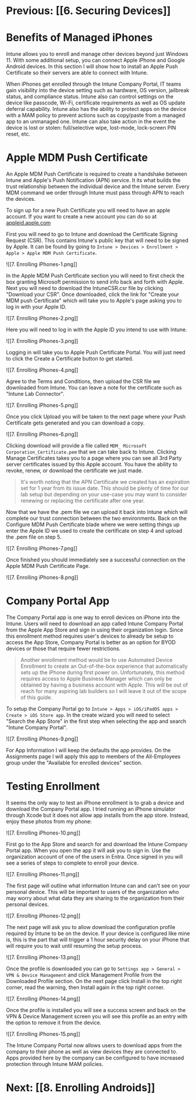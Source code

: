 # Previous: [[6. Securing Devices]]

# Benefits of Managed iPhones

Intune allows you to enroll and manage other devices beyond just Windows 11. With some additional setup, you can connect Apple iPhone and Google Android devices. In this section I will show how to install an Apple Push Certificate so their servers are able to connect with Intune. 

When iPhones get enrolled through the Intune Company Portal, IT teams gain visibility into the device setting such as hardware, OS version, jailbreak status, and compliance status. Intune also can control settings on the device like passcode, Wi-Fi, certificate requirements as well as OS update deferral capability. Intune also has the ability to protect apps on the device with a MAM policy to prevent actions such as copy/paste from a managed app to an unmanaged one. Intune can also take action in the event the device is lost or stolen: full/selective wipe, lost-mode, lock-screen PIN reset, etc.

# Apple MDM Push Certificate

An Apple MDM Push Certificate is required to create a handshake between Intune and Apple's Push Notification (APN) service. It its what builds the trust relationship between the individual device and the Intune server. Every MDM command we order through Intune must pass through APN to reach the devices.

To sign up for a new Push Certificate you will need to have an apple account. If you want to create a new account you can do so at [appleid.apple.com](https://appleid.apple.com)

First you will need to go to Intune and download the Certificate Signing Request (CSR). This contains Intune's public key that will need to be signed by Apple. It can be found by going to `Intune > Devices > Enrollment > Apple > Apple MDM Push Certificate`. 

![[7. Enrolling iPhones-1.png]]

In the Apple MDM Push Certificate section you will need to first check the box granting Microsoft permission to send info back and forth with Apple. Next you will need to download the IntuneCSR.csr file by clicking "Download your CSR". Once downloaded, click the link for "Create your MDM push Certificate" which will take you to Apple's page asking you to log in with your Apple ID.

![[7. Enrolling iPhones-2.png]]

Here you will need to log in with the Apple ID you intend to use with Intune. 

![[7. Enrolling iPhones-3.png]]

Logging in will take you to Apple Push Certificate Portal. You will just need to click the Create a Certificate button to get started. 

![[7. Enrolling iPhones-4.png]]

Agree to the Terms and Conditions, then upload the CSR file we downloaded from Intune. You can leave a note for the certificate such as "Intune Lab Connector".

![[7. Enrolling iPhones-5.png]]

Once you click Upload you will be taken to the next page where your Push Certificate gets generated and you can download a copy.

![[7. Enrolling iPhones-6.png]]

Clicking download will provide a file called `MDM_ Microsoft Corporation_Certificate.pem` that we can take back to Intune. Clicking Manage Certificates takes you to a page where you can see all 3rd Party server certificates issued by this Apple account. You have the ability to revoke, renew, or download the certificate we just made.

> It's worth noting that the APN Certificate we created has an expiration set for 1 year from its issue date. This should be plenty of time for our lab setup but depending on your use-case you may want to consider renewing or replacing the certificate after one year.

Now that we have the .pem file we can upload it back into Intune which will complete our trust connection between the two environments. Back on the Configure MDM Push Certificate blade where we were setting things up enter the Apple ID we used to create the certificate on step 4 and upload the .pem file on step 5.

![[7. Enrolling iPhones-7.png]]

Once finished you should immediately see a successful connection on the Apple MDM Push Certificate Page.

![[7. Enrolling iPhones-8.png]]

# Company Portal App

The Company Portal app is one way to enroll devices on iPhone into the Intune. Users will need to download an app called Intune Company Portal from the Apple App Store and sign in using their organization login. Since this enrollment method requires user's devices to already be setup to access the App Store, Company Portal is better as an option for BYOD devices or those that require fewer restrictions.

> Another enrollment method would be to use Automated Device Enrollment to create an Out-of-the-box experience that automatically sets up the iPhone during first power on. Unfortunately, this method requires access to Apple Business Manager which can only be obtained by having a business account with Apple. This will be out of reach for many aspiring lab builders so I will leave it out of the scope of this guide.

To setup the Company Portal go to `Intune > Apps > iOS/iPadOS apps > Create > iOS Store app`. In the create wizard you will need to select "Search the App Store" in the first step when selecting the app and search "Intune Company Portal". 

![[7. Enrolling iPhones-9.png]]

For App Information I will keep the defaults the app provides. On the Assignments page I will apply this app to members of the All-Employees group under the "Available for enrolled devices" section.

# Testing Enrollment

It seems the only way to test an iPhone enrollment is to grab a device and download the Company Portal app. I tried running an iPhone simulator through Xcode but it does not allow app installs from the app store. Instead, enjoy these photos from my phone:

![[7. Enrolling iPhones-10.png]]

First go to the App Store and search for and download the Intune Company Portal app. When you open the app it will ask you to sign in. Use the organization account of one of the users in Entra. Once signed in you will see a series of steps to complete to enroll your device.

![[7. Enrolling iPhones-11.png]]

The first page will outline what information Intune can and can't see on your personal device. This will be important to users of the organization who may worry about what data they are sharing to the organization from their personal devices.

![[7. Enrolling iPhones-12.png]]

The next page will ask you to allow download the configuration profile required by Intune to be on the device. If your device is configured like mine is, this is the part that will trigger a 1 hour security delay on your iPhone that will require you to wait until resuming the setup process.

![[7. Enrolling iPhones-13.png]]

Once the profile is downloaded you can go to `Settings app > General > VPN & Device Management` and click Management Profile from the Downloaded Profile section. On the next page click Install in the top right corner, read the warning, then Install again in the top right corner.

![[7. Enrolling iPhones-14.png]]

Once the profile is installed you will see a success screen and back on the VPN & Device Management screen you will see this profile as an entry with the option to remove it from the device.

![[7. Enrolling iPhones-15.png]]

The Intune Company Portal now allows users to download apps from the company to their phone as well as view devices they are connected to. Apps provided here by the company can be configured to have increased protection through Intune MAM policies.

# Next: [[8. Enrolling Androids]]
